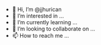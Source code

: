 - 👋 Hi, I’m @jjhurican
- 👀 I’m interested in ...
- 🌱 I’m currently learning ...
- 💞️ I’m looking to collaborate on ...
- 📫 How to reach me ...

<!---
jjhurican/jjhurican is a ✨ special ✨ repository because its `README.md` (this file) appears on your GitHub profile.
You can click the Preview link to take a look at your changes.
--->
